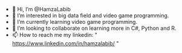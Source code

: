 - 👋 Hi, I’m @HamzaLabib
- 👀 I’m interested in big data field and video game programming.
- 🌱 I’m currently learning video game programming.
- 💞️ I’m looking to collaborate on learning more in C#, Python and R.
- 📫 How to reach me my linkedin: " https://www.linkedin.com/in/hamzalabib/ "

<!---
HamzaLabib/HamzaLabib is a ✨ special ✨ repository because its `README.md` (this file) appears on your GitHub profile.
You can click the Preview link to take a look at your changes.
--->
